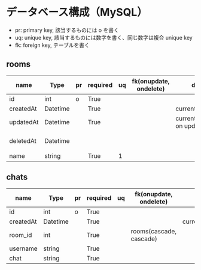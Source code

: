 # データベース構成（MySQL）

- pr: primary key, 該当するものには o を書く
- uq: unique key, 該当するものには数字を書く、同じ数字は複合 unique key
- fk: foreign key, テーブルを書く

## rooms

| name        | Type     | pr  | required | uq  | fk(onupdate, ondelete) | default                     | description   |
| ----------- | -------- | --- | -------- | --- | ---------------------- | --------------------------- | ------------- |
| id          | int      | o   | True     |     |                        |                             | autoincrement |
| createdAt   | Datetime |     | True     |     |                        | current_timestamp           |
| updatedAt   | Datetime |     | True     |     |                        | current_timestamp on update |
| deletedAt   | Datetime |     |          |     |                        |                             | ログ保管のため  |
| name        | string   |     | True     | 1   |

## chats

| name      | Type     | pr  | required | uq  | fk(onupdate, ondelete)  | default                     | description  |
| --------- | -------- | --- | -------- | --- | ----------------------- | --------------------------- | ------------ |
| id        | int      | o   | True     |
| createdAt | Datetime |     | True     |     |                         | current_timestamp           |
| room_id   | int      |     | True     |     | rooms(cascade, cascade) |
| username  | string   |     | True     |
| chat      | string   |     | True     |
